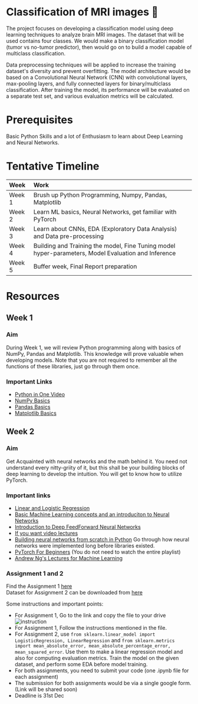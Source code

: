 # Classification of MRI images 🧬

The project focuses on developing a classification model using deep learning techniques to analyze brain MRI images. The dataset that will be used contains four classes. We would make a binary classification model (tumor vs no-tumor predictor), then would go on to build a model capable of multiclass classification.

Data preprocessing techniques will be applied to increase the training dataset's diversity and prevent overfitting. The model architecture would be based on a Convolutional Neural Network (CNN) with convolutional layers, max-pooling layers, and fully connected layers for binary/multiclass classification. After training the model, its performance will be evaluated on a separate test set, and various evaluation metrics will be calculated.

# Prerequisites
Basic Python Skills and a lot of Enthusiasm to learn about Deep Learning and Neural Networks.

# Tentative Timeline

| Week | Work | 
| :---   | :--- |
| Week 1 | Brush up Python Programming, Numpy, Pandas, Matplotlib |
| Week 2 | Learn ML basics, Neural Networks, get familiar with PyTorch |
| Week 3 | Learn about CNNs, EDA (Exploratory Data Analysis) and Data pre-processing |
| Week 4 | Building and Training the model, Fine Tuning model hyper-parameters, Model Evaluation and Inference |
| Week 5 | Buffer week, Final Report preparation |

# Resources
## Week 1
### Aim
During Week 1, we will review Python programming along with basics of NumPy, Pandas and Matplotlib. This knowledge will prove valuable when developing models. Note that you are not required to remember all the functions of these libraries, just go through them once.
### Important Links
* [Python in One Video](https://www.youtube.com/watch?v=L5sZ6WgOnj0) <br/>
* [NumPy Basics](https://medium.com/nerd-for-tech/a-complete-guide-on-numpy-for-data-science-c54f47dfef8d) <br/>
* [Pandas Basics](https://medium.com/edureka/python-pandas-tutorial-c5055c61d12e) <br/>
* [Matplotlib Basics](https://youtu.be/7-eg-wqOIcA?si=AkI9syiB6VQNwTCp) <br/>

## Week 2
### Aim
Get Acquainted with neural networks and the math behind it. You need not understand every nitty-griity of it, but this shall be your building blocks of deep learning to develop the intuition. You will get to know how to utilize PyTorch.
### Important links
* [Linear and Logistic Regression](https://www.youtube.com/watch?v=0pJlY_IDB8w) <br/>
* [Basic Machine Learning concepts and an introduciton to Neural Networks](https://medium.com/towards-data-science/simple-introduction-to-neural-networks-ac1d7c3d7a2c)
* [Introduction to Deep FeedForward Neural Networks](https://towardsdatascience.com/an-introduction-to-deep-feedforward-neural-networks-1af281e306cd) 
* [If you want video lectures](https://www.youtube.com/watch?v=aircAruvnKk&list=PLZHQObOWTQDNU6R1_67000Dx_ZCJB-3pi&pp=iAQB) </br>
* [Building neural networks from scratch in Python](https://medium.com/hackernoon/building-a-feedforward-neural-network-from-scratch-in-python-d3526457156b) Go through how neural networks were implemented long before libraries existed. </br>
* [PyTorch For Beginners](https://www.youtube.com/playlist?list=PLqnslRFeH2UrcDBWF5mfPGpqQDSta6VK4) (You do not need to watch the entire playlist) <br/>
* [Andrew Ng's Lectures for Machine Learning](https://youtube.com/playlist?list=PLkDaE6sCZn6FNC6YRfRQc_FbeQrF8BwGI&si=AuRQywAxT-_bdSO3)<br/>
### Assignment 1 and 2
Find the Assignment 1 [here](https://colab.research.google.com/drive/1mdV2FyO0Ket1TX0sxLNAx_zQuqwZCmVF?usp=sharing) <br/>
Dataset for Assignment 2 can be downloaded from [here](https://www.kaggle.com/datasets/abhishek14398/salary-dataset-simple-linear-regression) <br/>

Some instructions and important points:
* For Assignment 1, Go to the link and copy the file to your drive <br/>
![instruction](https://github.com/siddhant3c/WiDS-2023/assets/119072231/079d25c0-3f4a-4e2b-b78d-1052bc6e9d57)<br/>
* For Assignment 1, Follow the instructions mentioned in the file.
* For Assignment 2, use `from sklearn.linear_model import LogisticRegression, LinearRegression` and `from sklearn.metrics import mean_absolute_error, mean_absolute_percentage_error, mean_squared_error`. Use them to make a linear regression model and also for computing evaluation metrics. Train the model on the given dataset, and perform some EDA before model training.
* For both assignments, you need to submit your code (one .ipynb file for each assignment)
* The submission for both assignments would be via a single google form. (Link will be shared soon)
* Deadline is 31st Dec
